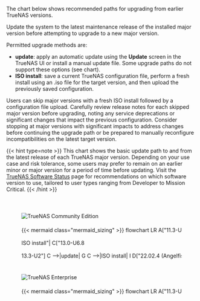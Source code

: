 &NewLine;

<style>
/* Custom CSS to override Mermaid background color */
#scale-upgrade-paths .mermaid {
    background-color: inherit;
}

.scroll-container {
    overflow-x: auto; /* Enable horizontal scroll */
    white-space: nowrap; /* Prevent wrapping of content */
    width: 100%; /* Make the container full width */
    cursor: grab; /* Change cursor to indicate draggable area */
    user-select: none; /* Prevent text selection */
}

.scroll-container:active {
    cursor: grabbing; /* Change cursor when dragging */
}

/* Target the scrollbars within .scroll-container */
.scroll-container::-webkit-scrollbar {
  height: .4em;
}

.scroll-container::-webkit-scrollbar-track {
  background: var(--body-background); /* Use your CSS variable */
}

.scroll-container::-webkit-scrollbar-thumb {
  background: #0095d5;
}

.scroll-container::-webkit-scrollbar-thumb:hover {
  background: #0071a2;
}

.chart-wrapper {
    display: inline-block; /* Make the chart inline to work with white-space */
    min-width: 1400px; /* Adjust width to your desired chart size */
}
</style>

The chart below shows recommended paths for upgrading from earlier TrueNAS versions.

Update the system to the latest maintenance release of the installed major version before attempting to upgrade to a new major version.

Permitted upgrade methods are:
* **update**: apply an automatic update using the **Update** screen in the TrueNAS UI or install a manual update file. Some upgrade paths do not support these options (see chart).
* **ISO install**: save a current TrueNAS configuration file, perform a fresh install using an <file>.iso</file> file for the target version, and then upload the previously saved configuration.

Users can skip major versions with a fresh ISO install followed by a configuration file upload.
Carefully review release notes for each skipped major version before upgrading, noting any service deprecations or significant changes that impact the previous configuration.
Consider stopping at major versions with significant impacts to address changes before continuing the upgrade path or be prepared to manually reconfigure incompatibilities on the latest target version.

{{< hint type=note >}}
This chart shows the basic update path to and from the latest release of each TrueNAS major version.
Depending on your use case and risk tolerance, some users may prefer to remain on an earlier minor or major version for a period of time before updating.
Visit the <a href="https://www.truenas.com/software-status/" target="_blank">TrueNAS Software Status</a> page for recommendations on which software version to use, tailored to user types ranging from Developer to Mission Critical.
{{< /hint >}}

<div class="section-box" id="scale-upgrade-paths" style="padding: 0 40px 40px 40px; margin-bottom: 20px;">
    <div class="upgrade-paths-container">
      <img src="/images/TrueNAS_Community_Edition.png" style="box-shadow: none; max-width: 225px; padding-bottom: 20px; padding-top: 40px;" title="TrueNAS Community Edition" alt="TrueNAS Community Edition">
      <div class="scroll-container" id="scrollContainer1">
        <div class="chart-wrapper">
          {{< mermaid class="mermaid_sizing" >}}
          flowchart LR
            A["11.3-U5"] -->|update| B["12.0-U8.1"]
            B -->|"update<br><br>ISO install"| C["13.0-U6.8<br><br>13.3-U2"]
            C -->|update| G
            C -->|ISO install| I
            D["22.02.4 (Angelfish)"] -->|update| E
            E["22.12.4.2 (Bluefin)"] -->|update| F
            F["23.10.2 (Cobia)"] -->|update| G
            G["24.04.2.5 (Dragonfish)"] -->|update| H
            H["24.10.2.4 (Electric Eel)"] -->|update| I
            I["25.04.2.5 (Fangtooth)"]
          {{< /mermaid >}}
        </div>
      </div>
    </div>
    <div class="upgrade-paths-container">
      <img src="/images/TrueNAS_Enterprise.png" style="box-shadow: none; max-width: 225px; padding-bottom: 20px; padding-top: 40px;" title="TrueNAS Enterprise" alt="TrueNAS Enterprise">
      <div class="scroll-container" id="scrollContainer2">
        <div class="chart-wrapper">
          {{< mermaid class="mermaid_sizing" >}}
          flowchart LR
            A["11.3-U5"] -->|update| B
            B["12.0-U8.1"] -->|update| C
            C["13.0-U6.8"] -->|ISO install| G
            C -->|update| E
            D["23.10.2 (Cobia)"] -->|update| E
            E["24.04.2.5 (Dragonfish)"]  -->|update| F
            F["24.10.2.4 (Electric Eel)"] -->|update| G
            G["25.04.2.5 (Fangtooth)"]
          {{< /mermaid >}}
        </div>
      </div>
    </div>
</div>

<script>
  // Scroll to the rightmost part of the chart when the page loads
  document.addEventListener("DOMContentLoaded", function() {
    var scrollContainer1 = document.getElementById("scrollContainer1");
    scrollContainer1.scrollLeft = scrollContainer1.scrollWidth;

    var scrollContainer2 = document.getElementById("scrollContainer2");
    scrollContainer2.scrollLeft = scrollContainer2.scrollWidth;
  });

  // Add click and drag scrolling functionality
  const addDragScroll = (scrollContainer) => {
    let isDown = false;
    let startX;
    let scrollLeft;

    scrollContainer.addEventListener('mousedown', (e) => {
      isDown = true;
      scrollContainer.classList.add('active');
      startX = e.pageX - scrollContainer.offsetLeft;
      scrollLeft = scrollContainer.scrollLeft;
      scrollContainer.style.userSelect = 'none'; // Prevent text selection
    });

    scrollContainer.addEventListener('mouseleave', () => {
      isDown = false;
      scrollContainer.classList.remove('active');
      scrollContainer.style.userSelect = ''; // Re-enable text selection
    });

    scrollContainer.addEventListener('mouseup', () => {
      isDown = false;
      scrollContainer.classList.remove('active');
      scrollContainer.style.userSelect = ''; // Re-enable text selection
    });

    scrollContainer.addEventListener('mousemove', (e) => {
      if (!isDown) return;
      e.preventDefault();
      const x = e.pageX - scrollContainer.offsetLeft;
      const walk = (x - startX) * 2; // Adjust scrolling speed
      scrollContainer.scrollLeft = scrollLeft - walk;
    });
  };

  // Apply drag scroll functionality to both containers
  const scrollContainer1 = document.getElementById('scrollContainer1');
  const scrollContainer2 = document.getElementById('scrollContainer2');
  addDragScroll(scrollContainer1);
  addDragScroll(scrollContainer2);
</script>
